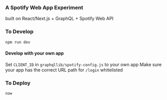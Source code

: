 ### A Spotify Web App Experiment
built on React/Next.js + GraphQL + Spotify Web API
### To Develop
```
npm run dev
```
#### Develop with your own app
Set `CLIENT_ID` in `graphqllib/spotify-config.js` to your own app
Make sure your app has the correct URL path for `/login` whitelisted
### To Deploy
```
now
```
